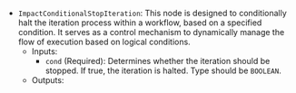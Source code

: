 - `ImpactConditionalStopIteration`: This node is designed to conditionally halt the iteration process within a workflow, based on a specified condition. It serves as a control mechanism to dynamically manage the flow of execution based on logical conditions.
    - Inputs:
        - `cond` (Required): Determines whether the iteration should be stopped. If true, the iteration is halted. Type should be `BOOLEAN`.
    - Outputs:
